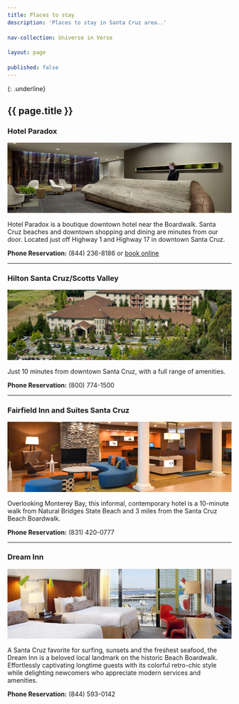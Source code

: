 ```yaml
---
title: Places to stay
description: 'Places to stay in Santa Cruz area..'

nav-collection: Universe in Verse

layout: page

published: false
---
```

{: .underline}
## {{ page.title }}

### Hotel Paradox

![Hotel Paradox](images/hotel-paradox.jpg)

Hotel Paradox is a boutique downtown hotel near the Boardwalk. Santa Cruz beaches and downtown shopping and dining are minutes from our door. Located just off Highway 1 and Highway 17 in downtown Santa Cruz.

**Phone Reservation:** (844) 236-8186 or [book online](https://www.marriott.com/events/start.mi?id=1579052459854&key=GRP)

---

### Hilton Santa Cruz/Scotts Valley

![Hilton Santa Cruz/Scotts Valley](images/hilton-hotel.jpg)

Just 10 minutes from downtown Santa Cruz, with a full range of amenities.

**Phone Reservation:** (800) 774-1500

---

### Fairfield Inn and Suites Santa Cruz

![Fairfield Inn and Suites Santa Cruz](images/fairfield-inn.jpg)

Overlooking Monterey Bay, this informal, contemporary hotel is a 10-minute walk from Natural Bridges State Beach and 3 miles from the Santa Cruz Beach Boardwalk.

**Phone Reservation:** (831) 420-0777

---

### Dream Inn

![Dream Inn](images/dream-inn.jpg)

A Santa Cruz favorite for surfing, sunsets and the freshest seafood, the Dream Inn is a beloved local landmark on the historic Beach Boardwalk. Effortlessly captivating longtime guests with its colorful retro-chic style while delighting newcomers who appreciate modern services and amenities.

**Phone Reservation:** (844) 593-0142


